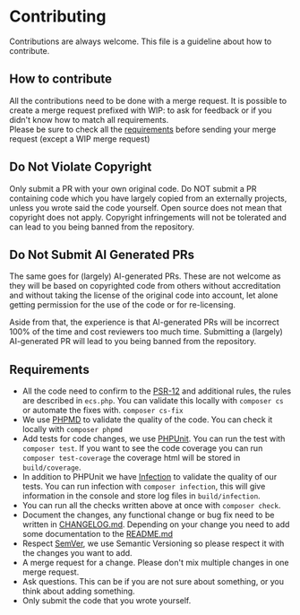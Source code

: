 # Contributing

Contributions are always welcome. This file is a guideline about how to contribute.


## How to contribute

All the contributions need to be done with a merge request. It is possible to create a merge request prefixed with WIP: to ask for feedback or if you didn't know how to match all requirements.  
Please be sure to check all the [requirements](#requirements) before sending your merge request (except a WIP merge request)


## Do Not Violate Copyright

Only submit a PR with your own original code. Do NOT submit a PR containing code which you have largely copied from
an externally projects, unless you wrote said the code yourself.
Open source does not mean that copyright does not apply.
Copyright infringements will not be tolerated and can lead to you being banned from the repository.

## Do Not Submit AI Generated PRs

The same goes for (largely) AI-generated PRs. These are not welcome as they will be based on copyrighted code from others
without accreditation and without taking the license of the original code into account, let alone getting permission
for the use of the code or for re-licensing.

Aside from that, the experience is that AI-generated PRs will be incorrect 100% of the time and cost reviewers too much time.
Submitting a (largely) AI-generated PR will lead to you being banned from the repository.


## Requirements

* All the code need to confirm to the [PSR-12](https://www.php-fig.org/psr/psr-12/) and additional rules, the rules are described in `ecs.php`. You can validate this locally with `composer cs` or automate the fixes with. `composer cs-fix`
* We use [PHPMD](https://phpmd.org) to validate the quality of the code. You can check it locally with `composer phpmd`
* Add tests for code changes, we use [PHPUnit](https://phpunit.de/). You can run the test with `composer test`. If you want to see the code coverage you can run `composer test-coverage` the coverage html will be stored in `build/coverage`.
* In addition to PHPUnit we have [Infection](https://infection.github.io/) to validate the quality of our tests. You can run infection with `composer infection`, this will give information in the console and store log files in `build/infection`.
* You can run all the checks written above at once with `composer check`.
* Document the changes, any functional change or bug fix need to be written in [CHANGELOG.md](CHANGELOG.md). Depending on your change you need to add some documentation to the [README.md](README.md)
* Respect [SemVer](http://semver.org/), we use Semantic Versioning so please respect it with the changes you want to add.
* A merge request for a change. Please don't mix multiple changes in one merge request.
* Ask questions. This can be if you are not sure about something, or you think about adding something.
* Only submit the code that you wrote yourself. 

